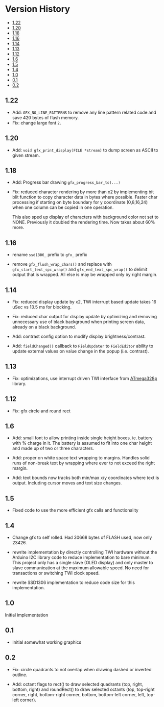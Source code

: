 # Version History

[TOC]: #

- [1.22](#122)
- [1.20](#120)
- [1.18](#118)
- [1.16](#116)
- [1.14](#114)
- [1.13](#113)
- [1.12](#112)
- [1.6](#16)
- [1.5](#15)
- [1.4](#14)
- [1.0](#10)
- [0.1](#01)
- [0.2](#02)


## 1.22

* Add: `GFX_NO_LINE_PATTERNS` to remove any line pattern related code
  and save 420 bytes of flash memory.
* Fix: change large font `2`.

## 1.20

* Add: `void gfx_print_display(FILE *stream)` to dump screen as ASCII to
  given stream.

## 1.18

* Add: Progress bar drawing `gfx_progress_bar_to(...)`

* Fix: reduced character rendering by more than x2 by implementing bit
  blit function to copy character data in bytes where possible. Faster
  char processing if starting on byte boundary for y coordinate
  (0,8,16,24) when one column can be copied in one operation.

  This also sped up display of characters with background color not set
  to NONE. Previously it doubled the rendering time. Now takes about 60%
  more.

## 1.16

* rename `ssd1306_` prefix to `gfx_` prefix

* remove `gfx_flush_wrap_chars()` and replace with
  `gfx_start_text_spc_wrap()` and `gfx_end_text_spc_wrap()` to delimit
  output that is wrapped. All else is may be wrapped only by right
  margin.

## 1.14

* Fix: reduced display update by x2, TWI interrupt based update takes 16
  uSec vs 13.5 ms for blocking.

* Fix: reduced char output for display update by optimizing and removing
  unnecessary use of black background when printing screen data, already
  on a black background.

* Add: contrast config option to modify display brightness/contrast.

* Add: `fieldChanged()` callback to `FieldUpdater` to `FieldEditor`
  ability to update external values on value change in the popup (i.e.
  contrast).

## 1.13

* Fix: optimizations, use interrupt driven TWI interface from
  [ATmega328p](https://github.com/goessl/ATmega328P) library.

## 1.12

* Fix: gfx circle and round rect

## 1.6

* Add: small font to allow printing inside single height boxes. ie.
  battery with % charge in it. The battery is assumed to fit into one
  char height and made up of two or three characters.

* Add: proper on white space text wrapping to margins. Handles solid
  runs of non-break text by wrapping where ever to not exceed the right
  margin.

* Add: text bounds now tracks both min/max x/y coordinates where text is
  output. Including cursor moves and text size changes.


## 1.5

* Fixed code to use the more efficient gfx calls and functionality

## 1.4

* Change gfx to self rolled. Had 30668 bytes of FLASH used, now only
  23426\.

* rewrite implementation by directly controlling TWI hardware without
  the Arduino I2C library code to reduce implementation to bare minimum.
  This project only has a single slave (OLED display) and only master to
  slave communication at the maximum allowable speed. No need for
  transactions or switching TWI clock speed.

* rewrite SSD1306 implementation to reduce code size for this
  implementation.

## 1.0

Initial implementation


## 0.1

* Initial somewhat working graphics

## 0.2

* Fix: circle quadrants to not overlap when drawing dashed or inverted
  outline.

* Add: octant flags to rect() to draw selected quadrants (top, right,
  bottom, right) and roundRect() to draw selected octants (top,
  top-right corner, right, bottom-right corner, bottom, bottom-left
  corner, left, top-left corner).


